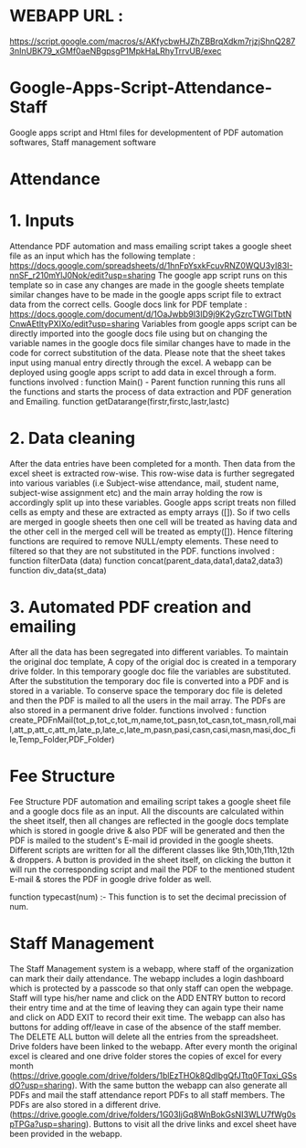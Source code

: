 # WEBAPP URL : 
https://script.google.com/macros/s/AKfycbwHJZhZBBrqXdkm7rjzjShnQ2873nInUBK79_xGMf0aeNBgpsgP1MpkHaLRhyTrrvUB/exec

# Google-Apps-Script-Attendance-Staff
Google apps script and Html files for developmentent of PDF automation softwares, Staff management software

# Attendance
# 1. Inputs
Attendance PDF automation and mass emailing script takes a google sheet file as an input which has the following template : https://docs.google.com/spreadsheets/d/1hnFpYsxkFcuvRNZ0WQU3yI83I-nnSF_r210mYlJ0Nok/edit?usp=sharing
The google app script runs on this template so in case any changes are made in the google sheets template similar changes have to be made in the google apps script     file to extract data from the correct cells.
Google docs link for PDF template : 
https://docs.google.com/document/d/1OaJwbb9l3ID9j9K2yGzrcTWGlTbtNCnwAEtltyPXIXo/edit?usp=sharing
Variables from  google apps script can be directly imported into the google docs file using but on changing the variable names in the google docs file similar changes have to made in the code for correct substitution of the data.
Please note that the sheet takes input using manual entry directly through the excel. A webapp can be deployed using google apps script to add data in excel through a  form.
  functions involved : 
  function Main() - Parent function running this runs all the functions and starts the process of data extraction and PDF generation and Emailing.
  function getDatarange(firstr,firstc,lastr,lastc)
  
# 2. Data cleaning   
After the data entries have been completed for a month. Then data from the excel sheet is extracted row-wise. This row-wise data is further segregated into various      variables (i.e Subject-wise attendance, mail, student name, subject-wise assignment etc) and the main array holding the row is accordingly split up into these          variables. Google apps script treats non filled cells as empty and these are extracted as empty arrays ([]). So if two cells are merged in google sheets then one cell  will be treated as having data and the other cell in the merged cell will be treated as empty([]). Hence filtering functions are required to remove NULL/empty          elements. These need to filtered so that they are not substituted in the PDF. 
functions involved :
function filterData (data)
function concat(parent_data,data1,data2,data3)
function div_data(st_data)
 
 # 3. Automated PDF creation and emailing
After all the data has been segregated into different variables. To maintain the original doc template, A copy of the origial doc is created in a temporary drive folder. In this temporary google doc file the variables are substituted. After the substitution the temporary doc file is converted into a PDF and is stored in a variable. To conserve space the temporary doc file is deleted and then the PDF is mailed to all the users in the mail array. The PDFs are also stored in a permanent drive folder.
functions involved : 
function create_PDFnMail(tot_p,tot_c,tot_m,name,tot_pasn,tot_casn,tot_masn,roll,mail,att_p,att_c,att_m,late_p,late_c,late_m,pasn,pasi,casn,casi,masn,masi,doc_file,Temp_Folder,PDF_Folder)


# Fee Structure
Fee Structure PDF automation and emailing script takes a google sheet file and a google docs file as an input. All the discounts are calculated within the sheet 
itself, then all changes are reflected in the google docs template which is stored in google drive & also PDF will be generated and then the PDF is mailed to the student's E-mail id provided in the google sheets. 
Different scripts are written for all the different classes like 9th,10th,11th,12th & droppers.
A button is provided in the sheet itself, on clicking the button it will run the corresponding script and mail the PDF to the mentioned student E-mail & stores the PDF in google drive folder as well.

function typecast(num) :- This function is to set the decimal precission of num. 

# Staff Management
The Staff Management system is a webapp, where staff of the organization can mark their daily attendance. The webapp includes a login dashboard which is protected by a passcode so that only staff can open the webpage.
Staff will type his/her name and click on the ADD ENTRY button to record their entry time and at the time of leaving they can again type their name and click on ADD EXIT to record their exit time. The webapp can also has buttons for adding off/leave in case of the absence of the staff member.
The DELETE ALL button will delete all the entries from the spreadsheet. Drive folders have been linked to the webapp. After every month the original excel is cleared and one drive folder stores the copies of excel for every month (https://drive.google.com/drive/folders/1blEzTHOk8QdIbgQfJTtq0FTqxi_GSsdO?usp=sharing). With the same button the webapp can also generate all PDFs and mail the staff attendance report PDFs to all staff members. The PDFs are also stored in a different drive.(https://drive.google.com/drive/folders/1G03IjGq8WnBokGsNI3WLU7fWg0spTPGa?usp=sharing). Buttons to visit all the drive links and excel sheet have been provided in the webapp.
